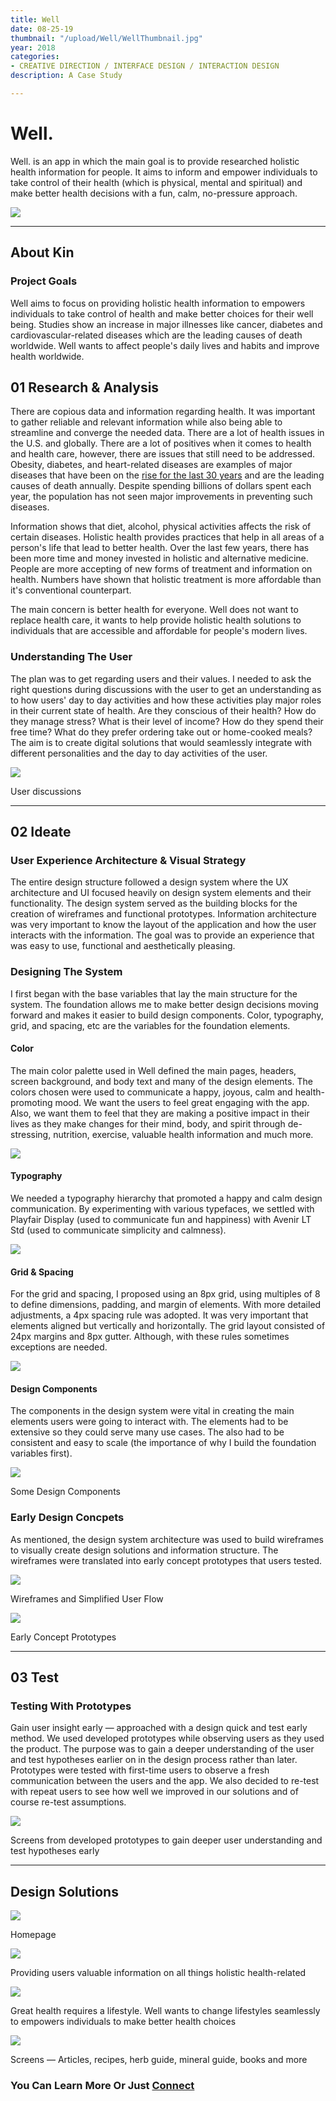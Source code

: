```yaml
---
title: Well
date: 08-25-19
thumbnail: "/upload/Well/WellThumbnail.jpg"
year: 2018
categories:
- CREATIVE DIRECTION / INTERFACE DESIGN / INTERACTION DESIGN
description: A Case Study

---
```

# Well.

Well. is an app in which the main goal is to provide researched holistic health information for people. It aims to inform and empower individuals to take control of their health (which is physical, mental and spiritual) and make better health decisions with a fun, calm, no-pressure approach.

![](/upload/Well/WellThumbnail.jpg)

<hr>

## About Kin

### Project Goals

Well aims to focus on providing holistic health information to empowers individuals to take control of health and make better choices for their well being. Studies show an increase in major illnesses like cancer, diabetes and cardiovascular-related diseases which are the leading causes of death worldwide. Well wants to affect people's daily lives and habits and improve health worldwide.

## 01 Research & Analysis

There are copious data and information regarding health. It was important to gather reliable and relevant information while also being able to streamline and converge the needed data. There are a lot of health issues in the U.S. and globally. There are a lot of positives when it comes to health and health care, however, there are issues that still need to be addressed. Obesity, diabetes, and heart-related diseases are examples of major diseases that have been on the [rise for the last 30 years](https://www.americashealthrankings.org/) and are the leading causes of death annually. Despite spending billions of dollars spent each year, the population has not seen major improvements in preventing such diseases.

Information shows that diet, alcohol, physical activities affects the risk of certain diseases. Holistic health provides practices that help in all areas of a person's life that lead to better health. Over the last few years, there has been more time and money invested in holistic and alternative medicine. People are more accepting of new forms of treatment and information on health. Numbers have shown that holistic treatment is more affordable than it's conventional counterpart.  

The main concern is better health for everyone. Well does not want to replace health care, it wants to help provide holistic health solutions to individuals that are accessible and affordable for people's modern lives.
 
### Understanding The User

The plan was to get regarding users and their values. I needed to ask the right questions during discussions with the user to get an understanding as to how users' day to day activities and how these activities play major roles in their current state of health. Are they conscious of their health? How do they manage stress? What is their level of income? How do they spend their free time? What do they prefer ordering take out or home-cooked meals? The aim is to create digital solutions that would seamlessly integrate with different personalities and the day to day activities of the user.

![](/upload/Well/WellUserDiscussions.jpg)
<p class="photoInfo">
User discussions
</p>

<!-- ### Early Prototypes

Using first concepts high fidelity prototpyes early in the design process was helpful in gainning a deeper understanding of the user and how the solutions fit into their lives. Having a highly functional prototype -->

<hr>

## 02 Ideate

### User Experience Architecture & Visual Strategy

The entire design structure followed a design system where the UX architecture and UI focused heavily on design system elements and their functionality. The design system served as the building blocks for the creation of wireframes and functional prototypes. Information architecture was very important to know the layout of the application and how the user interacts with the information. The goal was to provide an experience that was easy to use, functional and aesthetically pleasing.


### Designing The System

I first began with the base variables that lay the main structure for the system. The foundation allows me to make better design decisions moving forward and makes it easier to build design components. Color, typography, grid, and spacing, etc are the variables for the foundation elements.

#### Color

The main color palette used in Well defined the main pages, headers, screen background, and body text and many of the design elements. The colors chosen were used to communicate a happy, joyous, calm and health-promoting mood. We want the users to feel great engaging with the app. Also, we want them to feel that they are making a positive impact in their lives as they make changes for their mind, body, and spirit through de-stressing, nutrition, exercise, valuable health information and much more.

![](/upload/Well/Colors.jpg)

#### Typography

We needed a typography hierarchy that promoted a happy and calm design communication. By experimenting with various typefaces, we settled with Playfair Display (used to communicate fun and happiness) with Avenir LT Std (used to communicate simplicity and calmness).

![](/upload/Well/Typography.jpg)


#### Grid & Spacing

For the grid and spacing, I proposed using an 8px grid, using multiples of 8 to define dimensions, padding, and margin of elements. With more detailed adjustments, a 4px spacing rule was adopted. It was very important that elements aligned but vertically and horizontally. The grid layout consisted of 24px margins and 8px gutter. Although, with these rules sometimes exceptions are needed.

![](/upload/Well/GridSystem.png)

#### Design Components

The components in the design system were vital in creating the main elements users were going to interact with. The elements had to be extensive so they could serve many use cases. The also had to be consistent and easy to scale (the importance of why I build the foundation variables first).

![](/upload/Well/Components.jpg)
<p class="photoInfo">
Some Design Components
</p>

### Early Design Concpets

As mentioned, the design system architecture was used to build wireframes to visually create design solutions and information structure. The wireframes were translated into early concept prototypes that users tested. 

![](/upload/Well/WireframeUserJourney.png)
<p class="photoInfo">
Wireframes and Simplified User Flow
</p>

![](/upload/Well/Prototypes.png)
<p class="photoInfo">
Early Concept Prototypes
</p>

<hr>

## 03 Test

### Testing With Prototypes

Gain user insight early — approached with a design quick and test early method. We used developed prototypes while observing users as they used the product. The purpose was to gain a deeper understanding of the user and test hypotheses earlier on in the design process rather than later. Prototypes were tested with first-time users to observe a fresh communication between the users and the app. We also decided to re-test with repeat users to see how well we improved in our solutions and of course re-test assumptions.


![](/upload/Well/TestEarly.jpg)
<p class="photoInfo">
Screens from developed prototypes to gain deeper user understanding and test hypotheses early
</p>


<hr>

## Design Solutions

![](/upload/Well/Homepage.jpg)
<p class="photoInfo">
Homepage
</p>

![](/upload/Well/InfoGuides.jpg)
<p class="photoInfo">
Providing users valuable information on all things holistic health-related
</p>

![](/upload/Well/Lifestyle.jpg)
<p class="photoInfo">
Great health requires a lifestyle. Well wants to change lifestyles seamlessly to empowers individuals to make better health choices
</p>

![](/upload/Well/WellScreens.jpg)
<p class="photoInfo">
Screens — Articles, recipes, herb guide, mineral guide, books and more
</p>

### You Can Learn More Or Just <a class="workAtag" href="mailto:fisayo.olashore@gmail.com">Connect</a>